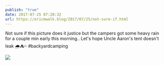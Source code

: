 ```yaml
---
publish: "true"
date: 2017-07-25 07:28:32
url: https://ericmwalk.blog/2017/07/25/not-sure-if.html
---
```


Not sure if this picture does it justice but the campers got some heavy rain for a couple min early this morning.. Let's hope Uncle Aaron's tent doesn't leak 🌧️⛺💦 #backyardcamping

![](https://ericmwalk.blog/uploads/2022/5968eeec98.jpg)